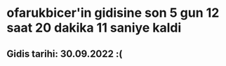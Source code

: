 # ofarukbicer'in gidisine son 5 gun 12 saat 20 dakika 11 saniye kaldi

## Gidis tarihi: 30.09.2022 :(